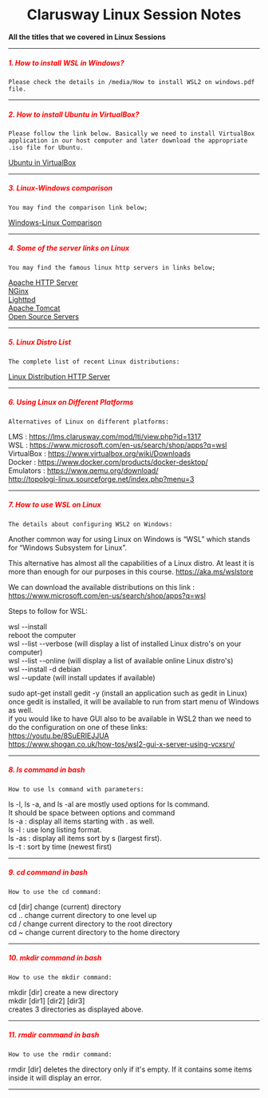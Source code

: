 # <center>Clarusway Linux Session Notes</center>

**<span style="color:Orange text-align: center;">All the titles that we covered in Linux Sessions**</span>

---
##### <span style="color:red">1. How to install WSL in Windows?</span>
    Please check the details in /media/How to install WSL2 on windows.pdf file. 
---
##### <span style="color:red">2. How to install Ubuntu in VirtualBox?</span>
    Please follow the link below. Basically we need to install VirtualBox application in our host computer and later download the appropriate .iso file for Ubuntu.    
[Ubuntu in VirtualBox](https://ubuntu.com/tutorials/how-to-run-ubuntu-desktop-on-a-virtual-machine-using-virtualbox#1-overview)

---   
##### <span style="color:red">3. Linux-Windows comparison</span>
    You may find the comparison link below; 
[Windows-Linux Comparison](http://www.linuxandubuntu.com/home/10-reasons-why-linux-is-better-than-windows#:~:text=Linux%20can%20be%20installed%20and,as%20per%20the%20user%20requirements.)

---   
##### <span style="color:red">4. Some of the server links on Linux</span>
    You may find the famous linux http servers in links below; 
[Apache HTTP Server](https://httpd.apache.org/)<br>
[NGinx](https://www.nginx.com/resources/glossary/nginx/)<br>
[Lighttpd](https://www.elegantthemes.com/blog/wordpress/lighttpd-web-server)<br/>
[Apache Tomcat](https://tomcat.apache.org)<br>
[Open Source Servers](https://opensource.com/business/16/8/top-5-open-source-web-servers)

---

##### <span style="color:red">5. Linux Distro List</span>
    The complete list of recent Linux distributions: 
[Linux Distribution HTTP Server](https://upload.wikimedia.org/wikipedia/commons/b/b5/Linux_Distribution_Timeline_21_10_2021.svg)<br/>

---

##### <span style="color:red">6. Using Linux on Different Platforms</span>
    Alternatives of Linux on different platforms: 
LMS 		: https://lms.clarusway.com/mod/lti/view.php?id=1317<br>
WSL		: https://www.microsoft.com/en-us/search/shop/apps?q=wsl<br>
VirtualBox	: https://www.virtualbox.org/wiki/Downloads<br>
Docker	: https://www.docker.com/products/docker-desktop/<br>
Emulators	: 
https://www.qemu.org/download/<br>
http://topologi-linux.sourceforge.net/index.php?menu=3

---


##### <span style="color:red">7. How to use WSL on Linux</span>
    The details about configuring WSL2 on Windows: 
Another common way for using Linux on Windows is “WSL” 
which stands for “Windows Subsystem for Linux”. 

This alternative has almost all the capabilities of a Linux distro. 
At least it is more than enough for our purposes in this course.
https://aka.ms/wslstore

We can download the available distributions on this link : https://www.microsoft.com/en-us/search/shop/apps?q=wsl

Steps to follow for WSL: 

wsl --install<br>
reboot the computer<br>
wsl --list --verbose 	(will display a list of installed Linux distro's on your computer)<br>
wsl --list --online 	(will display a list of available online Linux distro's)<br>
wsl --install -d debian<br>
wsl --update (will install updates if available)<br>

sudo apt-get install gedit -y (install an application such as gedit in Linux)<br>
once gedit is installed, it will be available to run from start menu of Windows as well.<br> 
if you would like to have GUI also to be available in WSL2 than we need to do the 
configuration on one of these links: <br>
    https://youtu.be/8SuERIEJJUA<br>
    https://www.shogan.co.uk/how-tos/wsl2-gui-x-server-using-vcxsrv/<br>

---


##### <span style="color:red">8. ls command in bash</span>
    How to use ls command with parameters:
ls -l, ls -a, and ls -al are mostly used options for ls command.<br>
It should be space between options and command<br>
ls -a : display all items starting with . as well.<br>
ls -l : use long listing format.<br>
ls -as :  display all items sort by s (largest first).<br>
ls -t : sort by time (newest first)

---


##### <span style="color:red">9. cd command in bash</span>
    How to use the cd command:
cd [dir]	change (current) directory<br>
cd ..	change current directory to one level up<br>
cd /		change current directory to the root directory<br>
cd ~	change current directory to the home directory

---

##### <span style="color:red">10. mkdir command in bash</span>
    How to use the mkdir command:
mkdir [dir]	create a new directory<br>
mkdir [dir1] [dir2] [dir3]<br>
creates 3 directories as displayed above.

---

##### <span style="color:red">11. rmdir command in bash</span>
    How to use the rmdir command:
rmdir [dir]	deletes the directory only if it's empty. If it contains some items inside it will display an error. 

---